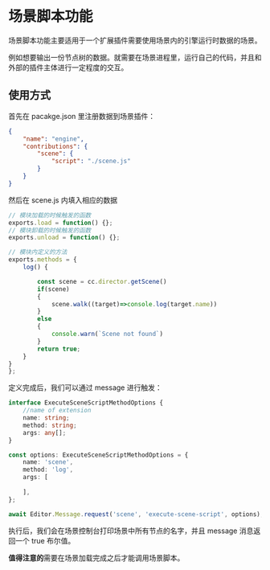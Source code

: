 # 场景脚本功能

场景脚本功能主要适用于一个扩展插件需要使用场景内的引擎运行时数据的场景。

例如想要输出一份节点树的数据。就需要在场景进程里，运行自己的代码，并且和外部的插件主体进行一定程度的交互。

## 使用方式

首先在 pacakge.json 里注册数据到场景插件：

```json
{
    "name": "engine",
    "contributions": {
        "scene": {
            "script": "./scene.js"
        }
    }
}
```

然后在 scene.js 内填入相应的数据

```javascript
// 模块加载的时候触发的函数
exports.load = function() {};
// 模块卸载的时候触发的函数
exports.unload = function() {};

// 模块内定义的方法
exports.methods = {
    log() {

        const scene = cc.director.getScene()
        if(scene)
        {
            scene.walk((target)=>console.log(target.name))
        }
        else
        {
            console.warn(`Scene not found`)
        }
        return true;
    }
}
};
```

定义完成后，我们可以通过 message 进行触发：

```typescript
interface ExecuteSceneScriptMethodOptions {
    //name of extension
    name: string;
    method: string;
    args: any[];
}

const options: ExecuteSceneScriptMethodOptions = {
    name: 'scene',
    method: 'log',
    args: [
        
    ],
};

await Editor.Message.request('scene', 'execute-scene-script', options); // true
```

执行后，我们会在场景控制台打印场景中所有节点的名字，并且 message 消息返回一个 true 布尔值。

**值得注意的**需要在场景加载完成之后才能调用场景脚本。

